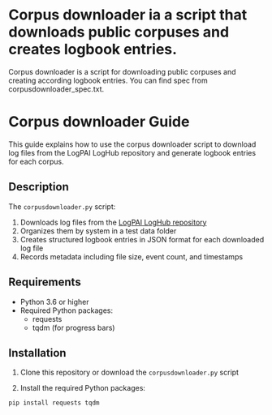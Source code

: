 # Corpus downloader ia a script that downloads public corpuses and creates logbook entries.

Corpus downloader is a script for downloading public corpuses and creating according logbook entries. You can find spec from corpusdownloader_spec.txt.

# Corpus downloader Guide

This guide explains how to use the corpus downloader script to download log files from the LogPAI LogHub repository and generate logbook entries for each corpus.

## Description

The `corpusdownloader.py` script:
1. Downloads log files from the [LogPAI LogHub repository](https://github.com/logpai/loghub)
2. Organizes them by system in a test data folder
3. Creates structured logbook entries in JSON format for each downloaded log file
4. Records metadata including file size, event count, and timestamps

## Requirements

- Python 3.6 or higher
- Required Python packages:
  - requests
  - tqdm (for progress bars)

## Installation

1. Clone this repository or download the `corpusdownloader.py` script

2. Install the required Python packages:

```bash
pip install requests tqdm
````
